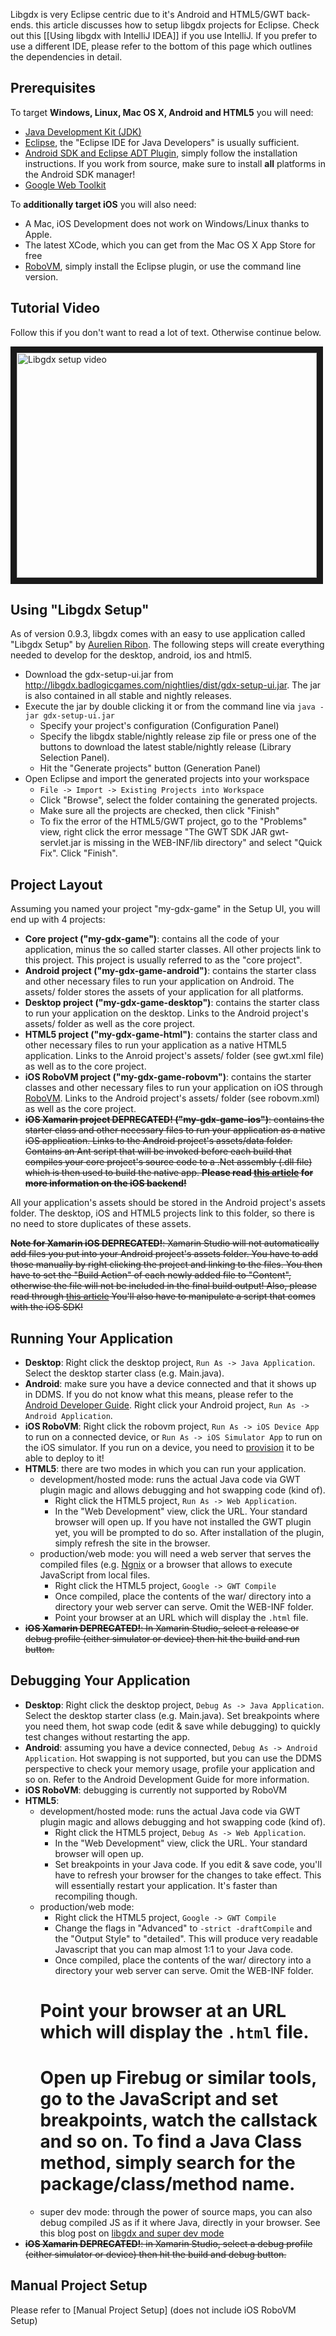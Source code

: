 Libgdx is very Eclipse centric due to it's Android and HTML5/GWT back-ends. this article discusses how to setup libgdx projects for Eclipse. Check out this [[Using libgdx with IntelliJ IDEA]] if you use IntelliJ. If you prefer to use a different IDE, please refer to the bottom of this page which outlines the dependencies in detail.

## Prerequisites ##
To target **Windows, Linux, Mac OS X, Android and HTML5** you will need:

  * [Java Development Kit (JDK)](http://www.oracle.com/technetwork/java/javase/downloads/index.html)
  * [Eclipse](http://www.eclipse.org/downloads/), the "Eclipse IDE for Java Developers" is usually sufficient.
  * [Android SDK and Eclipse ADT Plugin](http://developer.android.com/sdk/installing.html), simply follow the installation instructions. If you work from source, make sure to install **all** platforms in the Android SDK manager!
  * [Google Web Toolkit](https://developers.google.com/web-toolkit/usingeclipse)

To **additionally target iOS** you will also need:

  * A Mac, iOS Development does not work on Windows/Linux thanks to Apple.
  * The latest XCode, which you can get from the Mac OS X App Store for free
  * [RoboVM](http://www.robovm.org/docs.html#eclipse), simply install the Eclipse plugin, or use the command line version.

## Tutorial Video ##

Follow this if you don't want to read a lot of text. Otherwise continue below.


<a href="http://www.youtube.com/watch?feature=player_embedded&v=mmH05k6HFsI
" target="_blank"><img src="http://img.youtube.com/vi/mmH05k6HFsI/0.jpg" 
alt="Libgdx setup video" width="480" height="360" border="10" /></a>


## Using "Libgdx Setup" ##
As of version 0.9.3, libgdx comes with an easy to use application called "Libgdx Setup" by [Aurelien Ribon](http://www.aurelienribon.com/blog/). The following steps will create everything needed to develop for the desktop, android, ios and html5.

  * Download the gdx-setup-ui.jar from http://libgdx.badlogicgames.com/nightlies/dist/gdx-setup-ui.jar. The jar is also contained in all stable and nightly releases.
  * Execute the jar by double clicking it or from the command line via `java -jar gdx-setup-ui.jar`
    * Specify your project's configuration (Configuration Panel)
    * Specify the libgdx stable/nightly release zip file or press one of the buttons to download the latest stable/nightly release (Library Selection Panel).
    * Hit the "Generate projects" button (Generation Panel)
  * Open Eclipse and import the generated projects into your workspace 
    * `File -> Import -> Existing Projects into Workspace`
    * Click "Browse", select the folder containing the generated projects.
    * Make sure all the projects are checked, then click "Finish"
    * To fix the error of the HTML5/GWT project, go to the "Problems" view, right click the error message "The GWT SDK JAR gwt-servlet.jar is missing in the WEB-INF/lib directory" and select "Quick Fix". Click "Finish".

## Project Layout ##
Assuming you named your project "my-gdx-game" in the Setup UI, you will end up with 4 projects:

  * **Core project ("my-gdx-game")**: contains all the code of your application, minus the so called starter classes. All other projects link to this project. This project is usually referred to as the "core project".
  * **Android project ("my-gdx-game-android")**: contains the starter class and other necessary files to run your application on Android. The assets/ folder stores the assets of your application for all platforms.
  * **Desktop project ("my-gdx-game-desktop")**: contains the starter class to run your application on the desktop. Links to the Android project's assets/ folder as well as the core project.
  * **HTML5 project ("my-gdx-game-html")**: contains the starter class and other necessary files to run your application as a native HTML5 application. Links to the Anroid project's assets/ folder (see gwt.xml file) as well as to the core project.
  * **iOS RoboVM project ("my-gdx-game-robovm")**: contains the starter classes and other necessary files to run your application on iOS through [RoboVM](http://www.robovm.org/). Links to the Android project's assets/ folder (see robovm.xml) as well as the core project.
  * ~~**iOS Xamarin project DEPRECATED! ("my-gdx-game-ios")**: contains the starter class and other necessary files to run your application as a native iOS application. Links to the Android project's assets/data folder. Contains an Ant script that will be invoked before each build that compiles your core project's source code to a .Net assembly (.dll file) which is then used to build the native app. **Please read [this article](http://code.google.com/p/libgdx/wiki/IOSWIP) for more information on the iOS backend!**~~

All your application's assets should be stored in the Android project's assets folder. The desktop, iOS and HTML5 projects link to this folder, so there is no need to store duplicates of these assets.

~~**Note for Xamarin iOS DEPRECATED!**: Xamarin Studio will not automatically add files you put into your Android project's assets folder. You have to add those manually by right clicking the project and linking to the files. You then have to set the "Build Action" of each newly added file to "Content", otherwise the file will not be included in the final build output! Also, please read through [this article](http://code.google.com/p/libgdx/wiki/IOSWIP) You'll also have to manipulate a script that comes with the iOS SDK!~~

## Running Your Application ##

  * **Desktop**: Right click the desktop project, `Run As -> Java Application`. Select the desktop starter class (e.g. Main.java).
  * **Android**: make sure you have a device connected and that it shows up in DDMS. If you do not know what this means, please refer to the [Android Developer Guide](http://developer.android.com/guide/index.html). Right click your Android project, `Run As -> Android Application`.
  * **iOS RoboVM**: Right click the robovm project, `Run As -> iOS Device App` to run on a connected device, or `Run As -> iOS Simulator App` to run on the iOS simulator. If you run on a device, you need to [provision](https://developer.apple.com/library/ios/documentation/ToolsLanguages/Conceptual/YourFirstAppStoreSubmission/ProvisionYourDevicesforDevelopment/ProvisionYourDevicesforDevelopment.html) it to be able to deploy to it!
  * **HTML5**: there are two modes in which you can run your application.
    * development/hosted mode: runs the actual Java code via GWT plugin magic and allows debugging and hot swapping code (kind of).
      * Right click the HTML5 project, `Run As -> Web Application`. 
      * In the "Web Development" view, click the URL. Your standard browser will open up. If you have not installed the GWT plugin yet, you will be prompted to do so. After installation of the plugin, simply refresh the site in the browser.
    * production/web mode: you will need a web server that serves the compiled files (e.g. [Ngnix](http://nginx.org/) or a browser that allows to execute JavaScript from local files.
      * Right click the HTML5 project, `Google -> GWT Compile`
      * Once compiled, place the contents of the war/ directory into a directory your web server can serve. Omit the WEB-INF folder.
      * Point your browser at an URL which will display the `.html` file.
  * ~~**iOS Xamarin DEPRECATED!**: In Xamarin Studio, select a release or debug profile (either simulator or device) then hit the build and run button.~~

## Debugging Your Application ##

  * **Desktop**: Right click the desktop project, `Debug As -> Java Application`. Select the desktop starter class (e.g. Main.java). Set breakpoints where you need them, hot swap code (edit & save while debugging) to quickly test changes without restarting the app.
  * **Android**: assuming you have a device connected, `Debug As -> Android Application`. Hot swapping is not supported, but you can use the DDMS perspective to check your memory usage, profile your application and so on. Refer to the Android Development Guide for more information.
  * **iOS RoboVM**: debugging is currently not supported by RoboVM
  * **HTML5**:
    * development/hosted mode: runs the actual Java code via GWT plugin magic and allows debugging and hot swapping code (kind of).
      * Right click the HTML5 project, `Debug As -> Web Application`. 
      * In the "Web Development" view, click the URL. Your standard browser will open up. 
      * Set breakpoints in your Java code. If you edit & save code, you'll have to refresh your browser for the changes to take effect. This will essentially restart your application. It's faster than recompiling though.
    * production/web mode: 
      * Right click the HTML5 project, `Google -> GWT Compile`
      * Change the flags in "Advanced" to `-strict -draftCompile` and the "Output Style" to "detailed". This will produce very readable Javascript that you can map almost 1:1 to your Java code.
      * Once compiled, place the contents of the war/ directory into a directory your web server can serve. Omit the WEB-INF folder.
      # Point your browser at an URL which will display the `.html` file.
      # Open up Firebug or similar tools, go to the JavaScript and set breakpoints, watch the callstack and so on. To find a Java Class method, simply search for the package/class/method name.
    * super dev mode: through the power of source maps, you can also debug compiled JS as if it where Java, directly in your browser. See this blog post on [libgdx and super dev mode](http://www.badlogicgames.com/wordpress/?p=3073)
  * ~~**iOS Xamarin DEPRECATED!**: in Xamarin Studio, select a debug profile (either simulator or device) then hit the build and debug button.~~

## Manual Project Setup ##
Please refer to [Manual Project Setup] (does not include iOS RoboVM Setup)